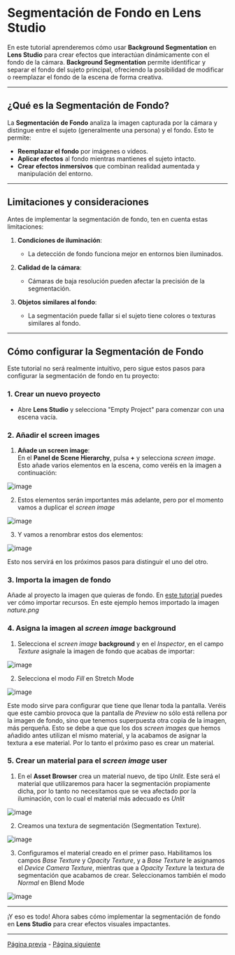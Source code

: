 # Segmentación de Fondo en Lens Studio

En este tutorial aprenderemos cómo usar **Background Segmentation** en **Lens Studio** para crear efectos que interactúan dinámicamente con el fondo de la cámara. **Background Segmentation** permite identificar y separar el fondo del sujeto principal, ofreciendo la posibilidad de modificar o reemplazar el fondo de la escena de forma creativa.

---

## ¿Qué es la Segmentación de Fondo?

La **Segmentación de Fondo** analiza la imagen capturada por la cámara y distingue entre el sujeto (generalmente una persona) y el fondo. Esto te permite:  

- **Reemplazar el fondo** por imágenes o videos.  
- **Aplicar efectos** al fondo mientras mantienes el sujeto intacto.  
- **Crear efectos inmersivos** que combinan realidad aumentada y manipulación del entorno.

---

## Limitaciones y consideraciones

Antes de implementar la segmentación de fondo, ten en cuenta estas limitaciones:

1. **Condiciones de iluminación**:  
   - La detección de fondo funciona mejor en entornos bien iluminados.

2. **Calidad de la cámara**:  
   - Cámaras de baja resolución pueden afectar la precisión de la segmentación.

3. **Objetos similares al fondo**:  
   - La segmentación puede fallar si el sujeto tiene colores o texturas similares al fondo.

---

## Cómo configurar la Segmentación de Fondo

Este tutorial no será realmente intuitivo, pero sigue estos pasos para configurar la segmentación de fondo en tu proyecto:

### 1. Crear un nuevo proyecto

- Abre **Lens Studio** y selecciona "Empty Project" para comenzar con una escena vacía.

### 2. Añadir el screen images

1. **Añade un screen image**:  
   En el **Panel de Scene Hierarchy**, pulsa **+** y selecciona _screen image_. Esto añade varios elementos en la escena, como veréis en la imagen a continuación:

![image](https://github.com/user-attachments/assets/aa8ff407-9f9c-4d09-965b-a1496dc34180)

2. Estos elementos serán importantes más adelante, pero por el momento vamos a duplicar el _screen image_

![image](https://github.com/user-attachments/assets/e09fead3-903d-4427-8841-fe3663f910d2)

3. Y vamos a renombrar estos dos elementos:

![image](https://github.com/user-attachments/assets/7047ca49-bcdd-4968-af23-ae86a3561ced)

Esto nos servirá en los próximos pasos para distinguir el uno del otro.

### 3. Importa la imagen de fondo

Añade al proyecto la imagen que quieras de fondo. En [este tutorial](Objetos-3D.md) puedes ver cómo importar recursos. En este ejemplo hemos importado la imagen _nature.png_

### 4. Asigna la imagen al _screen image_ background

1. Selecciona el _screen image_ **background** y en el _Inspector_, en el campo _Texture_ asignale la imagen de fondo que acabas de importar:

![image](https://github.com/user-attachments/assets/5c3ecdd8-70ab-4209-b39b-238af5f20a33)

2. Selecciona el modo _Fill_ en Stretch Mode

![image](https://github.com/user-attachments/assets/8dec2b17-26ef-450d-b55f-00f73eb60ee5)

Este modo sirve para configurar que tiene que llenar toda la pantalla. Veréis que este cambio provoca que la pantalla de _Preview_ no sólo está rellena por la imagen de fondo, sino que tenemos superpuesta otra copia de la imagen, más perqueña. Esto se debe a que que los dos _screen images_ que hemos añadido antes utilizan el mismo material, y la acabamos de asignar la textura a ese material. Por lo tanto el próximo paso es crear un material. 

### 5. Crear un material para el _screen image_ user

1. En el **Asset Browser** crea un material nuevo, de tipo _Unlit_. Este será el material que utilizaremos para hacer la segmentación propiamente dicha, por lo tanto no necesitamos que se vea afectado por la iluminación, con lo cual el material más adecuado es _Unlit_

![image](https://github.com/user-attachments/assets/547998a7-893c-49bc-8561-b76818603210)

2. Creamos una textura de segmentación (Segmentation Texture). 

![image](https://github.com/user-attachments/assets/0e8eee4e-48d9-433f-9015-2a8fb4548ddc)

3. Configuramos el material creado en el primer paso. Habilitamos los campos _Base Texture_ y _Opacity Texture_, y a _Base Texture_ le asignamos el _Device Camera Texture_, mientras que a _Opacity Texture_ la textura de segmentación que acabamos de crear. Seleccionamos también el modo _Normal_ en Blend Mode

![image](https://github.com/user-attachments/assets/b9514b82-2a84-48cf-9a92-c993d8eaadd8)

---

¡Y eso es todo! Ahora sabes cómo implementar la segmentación de fondo en **Lens Studio** para crear efectos visuales impactantes.

---
[Página previa](Scripting.md) - [Página siguiente](Sonido.md)
